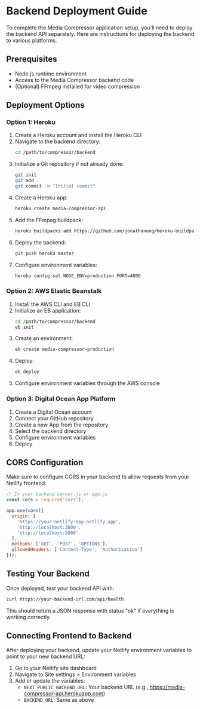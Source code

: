 # Backend Deployment Guide

To complete the Media Compressor application setup, you'll need to deploy the backend API separately. Here are instructions for deploying the backend to various platforms.

## Prerequisites
- Node.js runtime environment
- Access to the Media Compressor backend code
- (Optional) FFmpeg installed for video compression

## Deployment Options

### Option 1: Heroku

1. Create a Heroku account and install the Heroku CLI
2. Navigate to the backend directory:
   ```bash
   cd /path/to/compressor/backend
   ```
3. Initialize a Git repository if not already done:
   ```bash
   git init
   git add .
   git commit -m "Initial commit"
   ```
4. Create a Heroku app:
   ```bash
   heroku create media-compressor-api
   ```
5. Add the FFmpeg buildpack:
   ```bash
   heroku buildpacks:add https://github.com/jonathanong/heroku-buildpack-ffmpeg-latest.git
   ```
6. Deploy the backend:
   ```bash
   git push heroku master
   ```
7. Configure environment variables:
   ```bash
   heroku config:set NODE_ENV=production PORT=4000
   ```

### Option 2: AWS Elastic Beanstalk

1. Install the AWS CLI and EB CLI
2. Initialize an EB application:
   ```bash
   cd /path/to/compressor/backend
   eb init
   ```
3. Create an environment:
   ```bash
   eb create media-compressor-production
   ```
4. Deploy:
   ```bash
   eb deploy
   ```
5. Configure environment variables through the AWS console

### Option 3: Digital Ocean App Platform

1. Create a Digital Ocean account
2. Connect your GitHub repository
3. Create a new App from the repository
4. Select the backend directory
5. Configure environment variables
6. Deploy

## CORS Configuration

Make sure to configure CORS in your backend to allow requests from your Netlify frontend:

```javascript
// In your backend server.js or app.js
const cors = require('cors');

app.use(cors({
  origin: [
    'https://your-netlify-app.netlify.app', 
    'http://localhost:3000', 
    'http://localhost:5000'
  ],
  methods: ['GET', 'POST', 'OPTIONS'],
  allowedHeaders: ['Content-Type', 'Authorization']
}));
```

## Testing Your Backend

Once deployed, test your backend API with:

```bash
curl https://your-backend-url.com/api/health
```

This should return a JSON response with status "ok" if everything is working correctly.

## Connecting Frontend to Backend

After deploying your backend, update your Netlify environment variables to point to your new backend URL:

1. Go to your Netlify site dashboard
2. Navigate to Site settings > Environment variables
3. Add or update the variables:
   - `NEXT_PUBLIC_BACKEND_URL`: Your backend URL (e.g., https://media-compressor-api.herokuapp.com)
   - `BACKEND_URL`: Same as above
